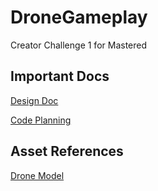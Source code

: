 # DroneGameplay
Creator Challenge 1 for Mastered

## Important Docs
[Design Doc](https://docs.google.com/document/d/1vK9iwiWM_Fni2XWyP0e8ECuYLRfhh2YxIuXUenxNyk8/edit?usp=sharing)

[Code Planning](https://docs.google.com/document/d/1mr8VL4kTStArJn64KTRfmdPOgLqRG69cIy8okf6m1yI/edit?usp=sharing)

## Asset References
[Drone Model](https://assetstore.unity.com/packages/3d/vehicles/air/simple-drone-190684)